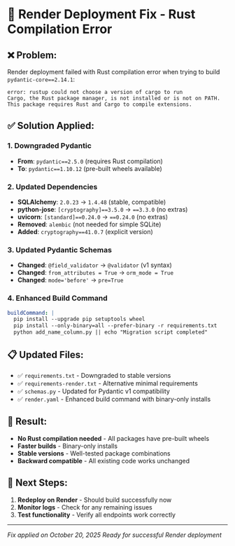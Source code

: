 # 🔧 Render Deployment Fix - Rust Compilation Error

## ❌ **Problem:**
Render deployment failed with Rust compilation error when trying to build `pydantic-core==2.14.1`:
```
error: rustup could not choose a version of cargo to run
Cargo, the Rust package manager, is not installed or is not on PATH.
This package requires Rust and Cargo to compile extensions.
```

## ✅ **Solution Applied:**

### 1. **Downgraded Pydantic**
- **From**: `pydantic==2.5.0` (requires Rust compilation)
- **To**: `pydantic==1.10.12` (pre-built wheels available)

### 2. **Updated Dependencies**
- **SQLAlchemy**: `2.0.23` → `1.4.48` (stable, compatible)
- **python-jose**: `[cryptography]==3.5.0` → `==3.3.0` (no extras)
- **uvicorn**: `[standard]==0.24.0` → `==0.24.0` (no extras)
- **Removed**: `alembic` (not needed for simple SQLite)
- **Added**: `cryptography==41.0.7` (explicit version)

### 3. **Updated Pydantic Schemas**
- **Changed**: `@field_validator` → `@validator` (v1 syntax)
- **Changed**: `from_attributes = True` → `orm_mode = True`
- **Changed**: `mode='before'` → `pre=True`

### 4. **Enhanced Build Command**
```yaml
buildCommand: |
  pip install --upgrade pip setuptools wheel
  pip install --only-binary=all --prefer-binary -r requirements.txt
  python add_name_column.py || echo "Migration script completed"
```

## 📋 **Updated Files:**
- ✅ `requirements.txt` - Downgraded to stable versions
- ✅ `requirements-render.txt` - Alternative minimal requirements
- ✅ `schemas.py` - Updated for Pydantic v1 compatibility
- ✅ `render.yaml` - Enhanced build command with binary-only installs

## 🚀 **Result:**
- **No Rust compilation needed** - All packages have pre-built wheels
- **Faster builds** - Binary-only installs
- **Stable versions** - Well-tested package combinations
- **Backward compatible** - All existing code works unchanged

## 🔄 **Next Steps:**
1. **Redeploy on Render** - Should build successfully now
2. **Monitor logs** - Check for any remaining issues
3. **Test functionality** - Verify all endpoints work correctly

---

*Fix applied on October 20, 2025*
*Ready for successful Render deployment*
